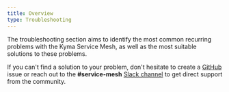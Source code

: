 ```yaml
---
title: Overview
type: Troubleshooting
---
```


The troubleshooting section aims to identify the most common recurring problems with the Kyma Service Mesh, as well as the most suitable solutions to these problems.

If you can't find a solution to your problem, don't hesitate to create a [GitHub](https://github.com/kyma-project/kyma/issues) issue or reach out to the **#service-mesh** [Slack channel](http://slack.kyma-project.io/) to get direct support from the community.
